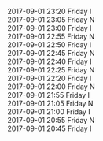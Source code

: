 2017-09-01 23:20 Friday  I  
2017-09-01 23:05 Friday  N  
2017-09-01 23:00 Friday  I  
2017-09-01 22:55 Friday  N  
2017-09-01 22:50 Friday  I  
2017-09-01 22:45 Friday  N  
2017-09-01 22:40 Friday  I  
2017-09-01 22:25 Friday  N  
2017-09-01 22:20 Friday  I  
2017-09-01 22:00 Friday  N  
2017-09-01 21:55 Friday  I  
2017-09-01 21:05 Friday  N  
2017-09-01 21:00 Friday  I  
2017-09-01 20:55 Friday  N  
2017-09-01 20:45 Friday  I  

